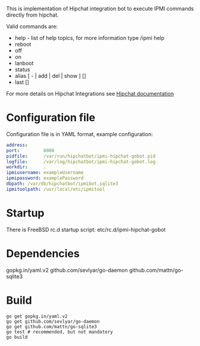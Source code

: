 This is implementation of Hipchat integration bot to execute IPMI commands directly from
hipchat.

Valid commands are:
 - help - list of help topics, for more information type /ipmi help <topic>
 - reboot <ip or alias>
 - off <ip or alias>
 - on <ip or alias>
 - lanboot <ip or alias>
 - status <ip or alias>
 - alias [ - | add | del | show ] [<alias name>]
 - last [<number>]

For more details on Hipchat Integrations see [Hipchat documentation](https://www.hipchat.com/integrations)

# Configuration file
Configuration file is in YAML format, example configuration:

```yaml
address:
port:         8000
pidfile:      /var/run/hipchatbot/ipmi-hipchat-gobot.pid
logfile:      /var/log/hipchatbot/ipmi-hipchat-gobot.log
workdir:      .
ipmiusername: exampleUsername
ipmipassword: examplePassword
dbpath: /var/db/hipchatbot/ipmibot.sqlite3
ipmitoolpath: /usr/local/etc/ipmitool
```

# Startup
There is FreeBSD rc.d startup script:
etc/rc.d/ipmi-hipchat-gobot

# Dependencies
gopkg.in/yaml.v2
github.com/sevlyar/go-daemon
github.com/mattn/go-sqlite3

# Build
```
go get gopkg.in/yaml.v2
go get github.com/sevlyar/go-daemon
go get github.com/mattn/go-sqlite3
go test # recommended, but not mandatory
go build
```
